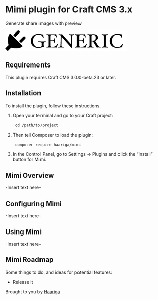 # Mimi plugin for Craft CMS 3.x

Generate share images with preview

![Screenshot](resources/img/plugin-logo.png)

## Requirements

This plugin requires Craft CMS 3.0.0-beta.23 or later.

## Installation

To install the plugin, follow these instructions.

1. Open your terminal and go to your Craft project:

        cd /path/to/project

2. Then tell Composer to load the plugin:

        composer require haariga/mimi

3. In the Control Panel, go to Settings → Plugins and click the “Install” button for Mimi.

## Mimi Overview

-Insert text here-

## Configuring Mimi

-Insert text here-

## Using Mimi

-Insert text here-

## Mimi Roadmap

Some things to do, and ideas for potential features:

* Release it

Brought to you by [Haariga](https://xn--hriga-mra.com/)
